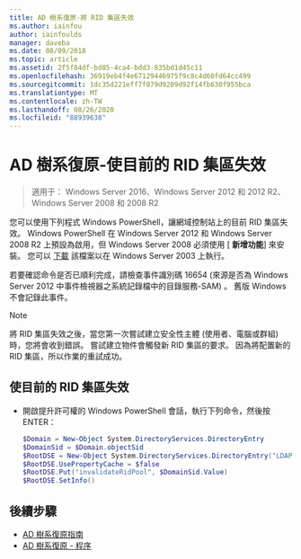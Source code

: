 ```yaml
---
title: AD 樹系復原-將 RID 集區失效
ms.author: iainfou
author: iainfoulds
manager: daveba
ms.date: 08/09/2018
ms.topic: article
ms.assetid: 2f5f84df-bd85-4ca4-bdd3-835bd1d45c11
ms.openlocfilehash: 36919eb4f4e67129446975f9c8c4d60fd64cc499
ms.sourcegitcommit: 1dc35d221eff7f079d9209d92f14fb630f955bca
ms.translationtype: MT
ms.contentlocale: zh-TW
ms.lasthandoff: 08/26/2020
ms.locfileid: "88939638"
---
```

# <a name="ad-forest-recovery---invalidating-the-current-rid-pool"></a>AD 樹系復原-使目前的 RID 集區失效

>適用于： Windows Server 2016、Windows Server 2012 和 2012 R2、Windows Server 2008 和 2008 R2

您可以使用下列程式 Windows PowerShell，讓網域控制站上的目前 RID 集區失效。 Windows PowerShell 在 Windows Server 2012 和 Windows Server 2008 R2 上預設為啟用，但 Windows Server 2008 必須使用 [ **新增功能**] 來安裝。 您可以 [下載](https://www.microsoft.com/download/details.aspx?id=20020) 該檔案以在 Windows Server 2003 上執行。

若要確認命令是否已順利完成，請檢查事件識別碼 16654 (來源是否為 Windows Server 2012 中事件檢視器之系統記錄檔中的目錄服務-SAM) 。 舊版 Windows 不會記錄此事件。

> [!NOTE]
> 將 RID 集區失效之後，當您第一次嘗試建立安全性主體 (使用者、電腦或群組) 時，您將會收到錯誤。 嘗試建立物件會觸發新 RID 集區的要求。 因為將配置新的 RID 集區，所以作業的重試成功。

## <a name="to-invalidate-the-current-rid-pool"></a>使目前的 RID 集區失效

- 開啟提升許可權的 Windows PowerShell 會話，執行下列命令，然後按 ENTER：

   ```powershell
   $Domain = New-Object System.DirectoryServices.DirectoryEntry
   $DomainSid = $Domain.objectSid
   $RootDSE = New-Object System.DirectoryServices.DirectoryEntry("LDAP://RootDSE")
   $RootDSE.UsePropertyCache = $false
   $RootDSE.Put("invalidateRidPool", $DomainSid.Value)
   $RootDSE.SetInfo()
   ```

## <a name="next-steps"></a>後續步驟

- [AD 樹系復原指南](AD-Forest-Recovery-Guide.md)
- [AD 樹系復原 - 程序](AD-Forest-Recovery-Procedures.md)
